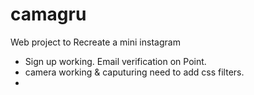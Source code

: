 # camagru
Web project to Recreate a mini instagram

* Sign up working. Email verification on Point.
* camera working & caputuring need to add  css filters.
*
